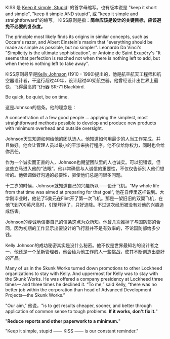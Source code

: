 KISS 是 <a href="http://en.wikipedia.org/wiki/KISS_principle">Keep it simple, Stupid</a>! 的首字母缩写。也有版本说是 "keep it short and simple", "keep it simple AND stupid", 或 "keep it simple and straightforward"的缩写。 KISS原则是指：<strong>简单应该是设计的关键目标，应该避免不必要的复杂度。</strong>

<quote>
The principle most likely finds its origins in similar concepts, such as Occam's razor, and Albert Einstein's maxim that "everything should be made as simple as possible, but no simpler". Leonardo Da Vinci's "Simplicity is the ultimate sophistication", or Antoine de Saint Exupéry's "It seems that perfection is reached not when there is nothing left to add, but when there is nothing left to take away".
</quote>

KISS原则最早是<a href="http://en.wikipedia.org/wiki/KISS_principle#cite_note-Ben_R._Rich-4">Kelly Johnson</a> (1910 - 1990)提出的，他是航空航天工程师和航空器设计者，干这行超过40年，设计超过40架航空器。他曾经设计出世界上最快，飞得最高的飞行器 SR-71 Blackbird.

<quote>
Be quick, be quiet, be on time.
</quote>

这是Johnson的信条。他的理念是：

<quote>
A concentration of a few good people ... applying the simplest, most straightforward methods possible to develop and produce new products with minimum overhead and outside oversight.
</quote>

Johnson天生知道如何给他的团队选人。他知道如何用最少的人当工作完成，并且做好。他会让管理人员以最小的干涉来执行程序。他不仅给你权力，同时也会给你责任。

作为一个诚实而正直的人，Johnson也期望团队里的人也诚实。可以犯错误，但这些立马进入他的“法眼”。他非常确信与人诚信的重要性，不仅仅告诉别人他们想听的。他强调做好沟通的必要性，驱使他们总是问很多问题。

十二岁的时候，Johnson就知道自己的兴趣所以——设计飞机。“My whole life from that time was aimed at preparing for that goal”, 他在自传里这样说到。大学刚毕业时，他花了5美元在Flint开了第一次飞机。那是一架旧旧的双翼飞机，在他飞到700英尺高时，引擎坏掉了，只好迫降。不过这次经历被没有对他的兴趣造成伤害。

Johnson的虔诚地信奉自己的信条这点为众所知。他曾几次推掉了与国防部的合同，因为初期的工作显示出要设计的飞行器并不是有效率的，不论国防部给多少钱。

Kelly Johnson的成功秘密其实是没什么秘密。他不仅是世界最知名的设计者之一，他还是一个革新管理者，他会给为他工作的人一些挑战，使其不断创造出更好的产品。

<quote>
Many of us in the Skunk Works turned down promotions to other Lockheed organizations to stay with Kelly. And uppermost for Kelly was to stay with the Skunk Works. He was offered a company presidency at Lockheed three times— and three times he declined it. “To me,” said Kelly, “there was no better job within the corporation than head of Advanced Development Projects—the Skunk Works.”
</quote>

"Our aim," 他说，"is to get results cheaper, sooner, and better through application of common sense to tough problems. <strong>If it works, don't fix it.</strong>"

"<strong>Reduce reports and other paperwork to a minimum.</strong>"

"Keep it simple, stupid —— KISS —— is our constant reminder."